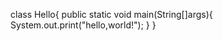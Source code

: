 class Hello{
    public static void main(String[]args){
        System.out.print("hello,world!");
    }
}
